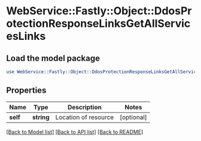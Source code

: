 # WebService::Fastly::Object::DdosProtectionResponseLinksGetAllServicesLinks

## Load the model package
```perl
use WebService::Fastly::Object::DdosProtectionResponseLinksGetAllServicesLinks;
```

## Properties
Name | Type | Description | Notes
------------ | ------------- | ------------- | -------------
**self** | **string** | Location of resource | [optional] 

[[Back to Model list]](../README.md#documentation-for-models) [[Back to API list]](../README.md#documentation-for-api-endpoints) [[Back to README]](../README.md)


